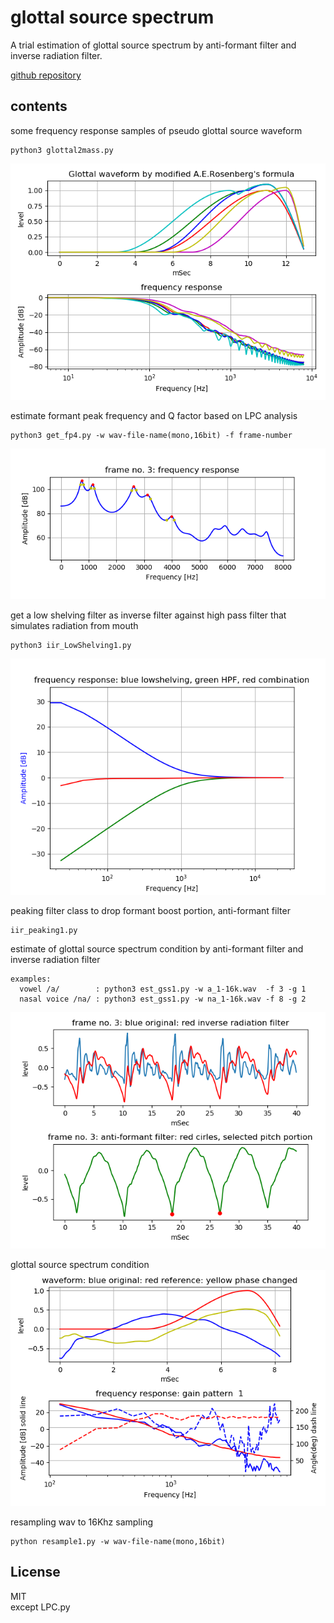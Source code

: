 # glottal source spectrum   

A trial estimation of glottal source spectrum by anti-formant filter and inverse radiation filter.  

[github repository](https://github.com/shun60s/glottal-source-spectrum/)  

## contents  

some frequency response  samples of pseudo glottal source waveform  
```
python3 glottal2mass.py
```
![figure1](docs/glottalwaves2freqres.png) 


estimate formant peak frequency and Q factor based on LPC analysis  
```
python3 get_fp4.py -w wav-file-name(mono,16bit) -f frame-number
```
![figure2](docs/formant_and_Q-3dB_points-a-3.png)  


get a low shelving filter as inverse filter against high pass filter that simulates radiation from mouth  
```
python3 iir_LowShelving1.py
```
![figure3](docs/lowShelving2HPF.png)  


peaking filter class to drop formant boost portion, anti-formant filter  
```
iir_peaking1.py
```

estimate of glottal source spectrum condition by anti-formant filter and inverse radiation filter  
```
examples:
  vowel /a/        : python3 est_gss1.py -w a_1-16k.wav  -f 3 -g 1  
  nasal voice /na/ : python3 est_gss1.py -w na_1-16k.wav -f 8 -g 2  
```
![figure4](docs/inverse_filter_output_a_3.png)  

glottal source spectrum condition  
![figure5](docs/source_frequecny_response_a_3.png)  


resampling wav to 16Khz sampling  
```
python resample1.py -w wav-file-name(mono,16bit)  
```


## License    
MIT  
except LPC.py  


